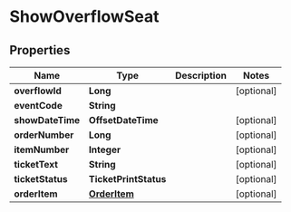 

# ShowOverflowSeat


## Properties

| Name | Type | Description | Notes |
|------------ | ------------- | ------------- | -------------|
|**overflowId** | **Long** |  |  [optional] |
|**eventCode** | **String** |  |  |
|**showDateTime** | **OffsetDateTime** |  |  [optional] |
|**orderNumber** | **Long** |  |  [optional] |
|**itemNumber** | **Integer** |  |  [optional] |
|**ticketText** | **String** |  |  [optional] |
|**ticketStatus** | **TicketPrintStatus** |  |  [optional] |
|**orderItem** | [**OrderItem**](OrderItem.md) |  |  [optional] |



